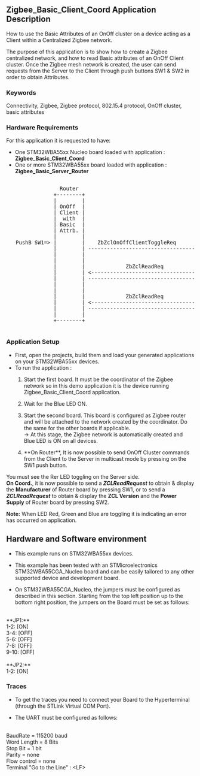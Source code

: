 ## __Zigbee_Basic_Client_Coord Application Description__

How to use the Basic Attributes of an OnOff cluster on a device acting as a Client within a Centralized Zigbee network.  
    
The purpose of this application is to show how to create a Zigbee centralized network, and how to read Basic attributes of an OnOff Client cluster. Once the Zigbee mesh network is created, the user can send requests from the Server to the Client through push buttons SW1 & SW2 in order to obtain Attributes.  

### __Keywords__

Connectivity, Zigbee, Zigbee protocol, 802.15.4 protocol, OnOff cluster, basic attributes 

### __Hardware Requirements__

For this application it is requested to have:  

* One STM32WBA55xx Nucleo board loaded with application : **Zigbee_Basic_Client_Coord**  
* One or more STM32WBA55xx board loaded with application : **Zigbee_Basic_Server_Router**  

<pre>
	
                 Router                                          Coord.
               +--------+                                      +--------+
               |        |                                      |        |
               | OnOff  |                                      | OnOff  |        
               | Client |                                      | Server | 
               |  with  |                                      |        |
               | Basic  |                                      | Basic  |
               | Attrb. |                                      | Client |
               |        |                                      |        |
   PushB SW1=> |        |    ZbZclOnOffClientToggleReq         |        |
               |        | -----------------------------------> |        | => Red LED Toggle
               |        |                                      |        |
               |        |                                      |        |
               |        |             ZbZclReadReq             |        | <= PushB SW1
               |        | <----------------------------------- |        | 
			   |        | -----------------------------------> |        | => Display Manufacturer Name
               |        |                                      |        |			   
               |        |                                      |        |			   			   
               |        |             ZbZclReadReq             |        | <= PushB SW2
               |        | <----------------------------------- |        | 
			   |        | -----------------------------------> |        | => Display ZCL Version & Power Source
               |        |                                      |        |			   			   
               +--------+                                      +--------+

</pre> 

### __Application Setup__  

* First, open the projects, build them and load your generated applications on your STM32WBA55xx devices.
* To run the application :
	1. Start the first board. It must be the coordinator of the Zigbee network so in this demo application it is the device running Zigbee_Basic_Client_Coord application.  

	2. Wait for the Blue LED ON.  

	3. Start the second board. This board is configured as Zigbee router and will be attached to the network created by the coordinator.
Do the same for the other boards if applicable.  
&rarr; At this stage, the Zigbee network is automatically created and Blue LED is ON on all devices.  

	4. <p>**On Router**, It is now possible to send OnOff Cluster commands from the Client to the Server in multicast mode by pressing on the SW1 push button. 
You must see the Rer LED toggling on the Server side.  
**On Coord.**, it is now possible to send a ***ZCLReadRequest*** to obtain & display the **Manufacturer** of Router board by pressing SW1, or to send a ***ZCLReadRequest*** to obtain & display the **ZCL Version** and the **Power Supply** of Router board by pressing SW2.</p>  
   
**Note:** When LED Red, Green and Blue are toggling it is indicating an error has occurred on application.

## Hardware and Software environment

* This example runs on STM32WBA55xx devices.  

* This example has been tested with an STMicroelectronics STM32WBA55CGA_Nucleo board and can be easily tailored to any other supported device and development board.  

* On STM32WBA55CGA_Nucleo, the jumpers must be configured as described in this section. Starting from the top left position up to the bottom right position, the jumpers on the Board must be set as follows:
<br>    
**JP1:**</br>
1-2:  [ON]</br>
3-4:  [OFF]</br>
5-6:  [OFF]</br>
7-8:  [OFF]</br>
9-10: [OFF]</br>
<br>
**JP2:**</br>
1-2:  [ON]  

### __Traces__

* To get the traces you need to connect your Board to the Hyperterminal (through the STLink Virtual COM Port).  

* The UART must be configured as follows:  
<br>
BaudRate       = 115200 baud</br>
Word Length    = 8 Bits</br>
Stop Bit       = 1 bit</br>
Parity         = none</br>
Flow control   = none</br>
Terminal   "Go to the Line" : &lt;LF&gt;  


 




